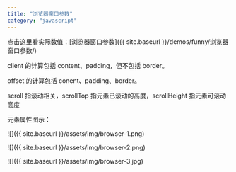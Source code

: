 ```yaml
---
title: "浏览器窗口参数"
category: "javascript"
---
```


点击这里看实际数值：[浏览器窗口参数]({{ site.baseurl }}/demos/funny/浏览器窗口参数/)

client 的计算包括 content、padding，但不包括 border。

offset 的计算包括 conent、padding、border。

scroll 指滚动相关，scrollTop 指元素已滚动的高度，scrollHeight 指元素可滚动高度

元素属性图示：

![]({{ site.baseurl }}/assets/img/browser-1.png)

![]({{ site.baseurl }}/assets/img/browser-2.png)

![]({{ site.baseurl }}/assets/img/browser-3.jpg)
